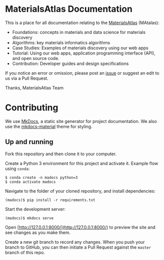 
# MaterialsAtlas Documentation

This is a place for all documentation relating to the
[MaterialsAtlas](http://materialsatlas.org) (MAtalas):

- Foundations: concepts in materials and data science for materials discovery
- Algorithms: key materials informatics algorithms
- Case Studies: Examples of materials discovery using our web apps
- Tutorial: Using our web apps, application programming interface (API), and open source code.
- Contribution: Developer guides and design specifications

If you notice an error or omission, please post an [issue](https://github.com/usccolumbia/materialsatlas/issues/new) or suggest an
edit to us via a Pull Request.

Thanks,
MaterialsAtlas Team

# Contributing

We use [MkDocs](https://www.mkdocs.org/), a static site generator for project documentation. We also use the
[mkdocs-material](https://squidfunk.github.io/mkdocs-material/) theme for styling.

## Up and running

Fork this repository and then clone it to your computer.

Create a Python 3 environment for this project and activate it. Example flow using `conda`:

```
$ conda create -n madocs python=3
$ conda activate madocs
```

Navigate to the folder of your cloned repository, and install dependencies:

```
(madocs)$ pip install -r requirements.txt
```

Start the development server:

```
(madocs)$ mkdocs serve
```

Open [http://127.0.0.1:8000/](http://127.0.0.1:8000/) to preview the site and see changes as you make them.

Create a new git branch to record any changes. When you push your branch to GitHub, you can then initiate a Pull
Request against the `master` branch of this repo.
